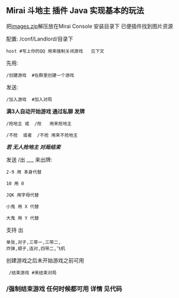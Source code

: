 ## Mirai 斗地主 插件 Java 实现基本的玩法

把[images.zip](https://github.com/Kloping/landlord_game/releases/download/0.16/images.zip)解压放在Mirai Console 安装目录下 已便插件找到图片资源

配置: /conf/Landlord/目录下
    
    host #写上你的QQ 用来强制关闭游戏   见下文

先用:

    /创建游戏  #在群里创建一个游戏

发送:

    /加入游戏  #加入对局

**满3人自动开始游戏 通过私聊 发牌**

    /抢地主 或  /抢   用来抢地主

    /不抢  或者  /不抢 用来不抢地主

_**若 无人抢地主 对局结束**_

发送 /出 ___ 来出牌:

    2-9 用 本身代替                 

    10 用 0

    JQK 用字母代替

    小鬼 用 X 代替  

    大鬼 用 Y 代替

支持 出 
    
    单张,对子,三帯一,三带二,
    炸弹,顺子,连对,四带二,飞机

创建游戏之后未开始游戏之前可用
   
     /结束游戏 #来结束对局 
    
### /强制结束游戏 任何时候都可用 详情 见代码                
                
